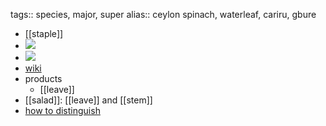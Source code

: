 tags:: species, major, super
alias:: ceylon spinach, waterleaf, cariru, gbure

- [[staple]]
- ![](https://peach-geographical-bat-397.mypinata.cloud/ipfs/QmaLL3a3keWYizb9haTeogeV14a9CGjk7fESbU5UPFzkMh)
- ![](https://peach-geographical-bat-397.mypinata.cloud/ipfs/QmSNGFxVY3pmHKRhQZYRBtMzRjX1KtexWsR4TZjryvvS8o)
- [wiki](https://en.wikipedia.org/wiki/Talinum_fruticosum)
- products
	- [[leave]]
- [[salad]]: [[leave]] and [[stem]]
- [how to distinguish](https://nwwildflowers.com/compare/?t=Talinum+paniculatum,+Talinum+fruticosum)